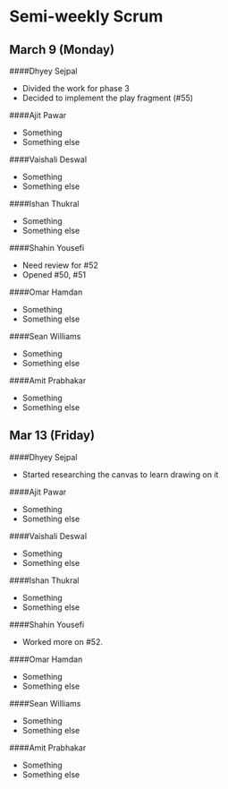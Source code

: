 # Semi-weekly Scrum

## March 9 (Monday)

####Dhyey Sejpal

* Divided the work for phase 3
* Decided to implement the play fragment (#55)

####Ajit Pawar

* Something
* Something else

####Vaishali Deswal

* Something
* Something else

####Ishan Thukral

* Something
* Something else

####Shahin Yousefi

* Need review for #52
* Opened #50, #51

####Omar Hamdan

* Something
* Something else
 
####Sean Williams

* Something
* Something else

####Amit Prabhakar

* Something
* Something else

## Mar 13 (Friday)

####Dhyey Sejpal

* Started researching the canvas to learn drawing on it

####Ajit Pawar

* Something
* Something else

####Vaishali Deswal

* Something
* Something else

####Ishan Thukral

* Something
* Something else

####Shahin Yousefi

* Worked more on #52.

####Omar Hamdan

* Something
* Something else

####Sean Williams

* Something
* Something else

####Amit Prabhakar

* Something
* Something else
